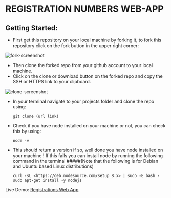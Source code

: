 # REGISTRATION NUMBERS WEB-APP



## Getting Started:



- First get this repository on your local machine by forking it, to fork this repository click on the fork button in the upper right corner:

![fork-screenshot](https://user-images.githubusercontent.com/22448019/29610658-33ca45b4-87fb-11e7-8b94-021e343f691d.png)

- Then clone the forked repo from your github account to your local machine.
- Click on the clone or download button on the forked repo and copy the SSH or HTTPS link to your clipboard.

![clone-screenshot](https://user-images.githubusercontent.com/22448019/29611898-aa79028c-87ff-11e7-8949-8e5aa70f38fa.png)

- In your terminal navigate to your projects folder and clone the repo using:

  ```
  git clone (url link)

- Check if you have node installed on your machine or not, you can check this by using:

  ```
  node -v

- This should return a version if so, well done you have node installed on your machine ! If this fails you can install node by running the following command in the terminal
#####(Note that the following is for Debian and Ubuntu based Linux distributions) 
  ```
  curl -sL <https://deb.nodesource.com/setup_8.x> | sudo -E bash -
  sudo apt-get install -y nodejs

	```
Live Demo: [Registrations Web App](http://registrations-numbers-webapp.herokuapp.com/)
